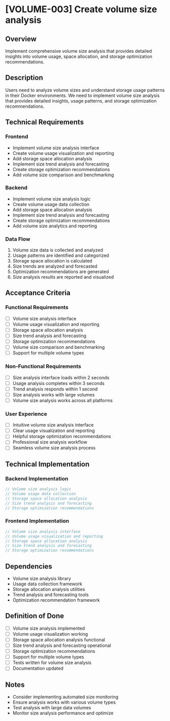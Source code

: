 # [VOLUME-003] Create volume size analysis

## Overview

Implement comprehensive volume size analysis that provides detailed insights into volume usage, space allocation, and storage optimization recommendations.

## Description

Users need to analyze volume sizes and understand storage usage patterns in their Docker environments. We need to implement volume size analysis that provides detailed insights, usage patterns, and storage optimization recommendations.

## Technical Requirements

### Frontend

- Implement volume size analysis interface
- Create volume usage visualization and reporting
- Add storage space allocation analysis
- Implement size trend analysis and forecasting
- Create storage optimization recommendations
- Add volume size comparison and benchmarking

### Backend

- Implement volume size analysis logic
- Create volume usage data collection
- Add storage space allocation analysis
- Implement size trend analysis and forecasting
- Create storage optimization recommendations
- Add volume size analytics and reporting

### Data Flow

1. Volume size data is collected and analyzed
2. Usage patterns are identified and categorized
3. Storage space allocation is calculated
4. Size trends are analyzed and forecasted
5. Optimization recommendations are generated
6. Size analysis results are reported and visualized

## Acceptance Criteria

### Functional Requirements

- [ ] Volume size analysis interface
- [ ] Volume usage visualization and reporting
- [ ] Storage space allocation analysis
- [ ] Size trend analysis and forecasting
- [ ] Storage optimization recommendations
- [ ] Volume size comparison and benchmarking
- [ ] Support for multiple volume types

### Non-Functional Requirements

- [ ] Size analysis interface loads within 2 seconds
- [ ] Usage analysis completes within 3 seconds
- [ ] Trend analysis responds within 1 second
- [ ] Size analysis works with large volumes
- [ ] Volume size analysis works across all platforms

### User Experience

- [ ] Intuitive volume size analysis interface
- [ ] Clear usage visualization and reporting
- [ ] Helpful storage optimization recommendations
- [ ] Professional size analysis workflow
- [ ] Seamless volume size analysis process

## Technical Implementation

### Backend Implementation

```rust
// Volume size analysis logic
// Volume usage data collection
// Storage space allocation analysis
// Size trend analysis and forecasting
// Storage optimization recommendations
```

### Frontend Implementation

```typescript
// Volume size analysis interface
// Volume usage visualization and reporting
// Storage space allocation analysis
// Size trend analysis and forecasting
// Storage optimization recommendations
```

## Dependencies

- Volume size analysis library
- Usage data collection framework
- Storage allocation analysis utilities
- Trend analysis and forecasting tools
- Optimization recommendation framework

## Definition of Done

- [ ] Volume size analysis implemented
- [ ] Volume usage visualization working
- [ ] Storage space allocation analysis functional
- [ ] Size trend analysis and forecasting operational
- [ ] Storage optimization recommendations
- [ ] Support for multiple volume types
- [ ] Tests written for volume size analysis
- [ ] Documentation updated

## Notes

- Consider implementing automated size monitoring
- Ensure analysis works with various volume types
- Test analysis with large data volumes
- Monitor size analysis performance and optimize
